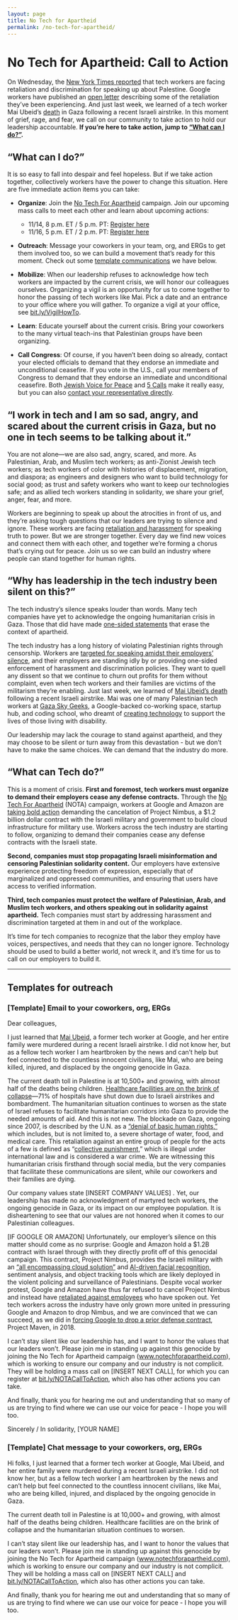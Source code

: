 ```yaml
---
layout: page
title: No Tech for Apartheid
permalink: /no-tech-for-apartheid/
---
```


# No Tech for Apartheid: Call to Action

On Wednesday, the [New York Times
reported](https://www.nytimes.com/2023/11/08/business/israel-palestine-google-employees.html)
that tech workers are facing retaliation and discrimination for speaking up
about Palestine. Google workers have published an [open
letter](https://medium.com/@notechforapartheid/googleopenletter-868f0c4477db)
describing some of the retaliation they’ve been experiencing. And just last
week, we learned of a tech worker Mai Ubeid’s
[death](https://anamraheem.substack.com/p/a-delicate-small-gazelle) in Gaza
following a recent Israeli airstrike. In this moment of grief, rage, and fear,
we call on our community to take action to hold our leadership accountable.
**If you’re here to take action, jump to [“What can I do?”](#what-can-i-do).**

## “What can I do?”

It is so easy to fall into despair and feel hopeless. But if we take action
together, collectively workers have the power to change this situation. Here
are five immediate action items you can take: 

* **Organize**: Join the [No Tech For
  Apartheid](https://www.notechforapartheid.com) campaign. Join our upcoming
  mass calls to meet each other and learn about upcoming actions: 
  * 11/14, 8 p.m. ET / 5 p.m. PT: [Register
    here](https://jvp-org.zoom.us/meeting/register/tZUqc-morT0jH9IuCn8LDVDlhWUquCVZFrx5#/registration)
  * 11/16, 5 p.m. ET / 2 p.m. PT: [Register
    here](https://jvp-org.zoom.us/meeting/register/tZEsdO2uqTotGtL1fxdK42rL5KT1lThUis_q#/registration)

* **Outreach**: Message your coworkers in your team, org, and ERGs to get them
  involved too, so we can build a movement that’s ready for this moment. Check
  out some [template communications](#template-email-to-your-coworkers-org-ergs)
  we have below.

* **Mobilize**: When our leadership refuses to acknowledge how tech workers are
  impacted by the current crisis, we will honor our colleagues ourselves.
  Organizing a vigil is an opportunity for us to come together to honor the
  passing of tech workers like Mai. Pick a date and an entrance to your office
  where you will gather. To organize a vigil at your office, see
  [bit.ly/VigilHowTo](https://bit.ly/VigilHowTo). 

* **Learn**: Educate yourself about the current crisis. Bring your coworkers to
  the many virtual teach-ins that Palestinian groups have been organizing.

* **Call Congress**: Of course, if you haven’t been doing so already, contact
  your elected officials to demand that they endorse an immediate and
  unconditional ceasefire. If you vote in the U.S., call your members of Congress
  to demand that they endorse an immediate and unconditional ceasefire. Both
  [Jewish Voice for Peace](https://www.jewishvoiceforpeace.org/action-alerts/)
  and [5 Calls](https://5calls.org/) make it really easy, but you can also
  [contact your representative
  directly](https://www.house.gov/representatives/find-your-representative).

## “I work in tech and I am so sad, angry, and scared about the current crisis in Gaza, but no one in tech seems to be talking about it.”

You are not alone—we are also sad, angry, scared, and more. As Palestinian,
Arab, and Muslim tech workers; as anti-Zionist Jewish tech workers; as tech
workers of color with histories of displacement, migration, and diaspora; as
engineers and designers who want to build technology for social good; as trust
and safety workers who want to keep our technologies safe; and as allied tech
workers standing in solidarity, we share your grief, anger, fear, and more. 

Workers are beginning to speak up about the atrocities in front of us, and
they’re asking tough questions that our leaders are trying to silence and
ignore. These workers are facing [retaliation and
harassment](https://medium.com/@notechforapartheid/googleopenletter-868f0c4477db)
for speaking truth to power. But we are stronger together. Every day we find
new voices and connect them with each other, and together we’re forming a
chorus that’s crying out for peace. Join us so we can build an industry where
people can stand together for human rights.

## “Why has leadership in the tech industry been silent on this?”

The tech industry’s silence speaks louder than words. Many tech companies have
yet to acknowledge the ongoing humanitarian crisis in Gaza. Those that did have
made [one-sided
statements](https://www.calcalistech.com/ctechnews/article/bj8f1tfbt) that
erase the context of apartheid.

The tech industry has a long history of violating Palestinian rights through
censorship. Workers are [targeted for speaking amidst their employers’
silence](https://www.washingtonpost.com/technology/2023/10/22/google-amazon-meta-gaza-israel-contracts/),
and their employers are standing idly by or providing one-sided enforcement of
harassment and discrimination policies. They want to quell any dissent so that
we continue to churn out profits for them without complaint, even when tech
workers and their families are victims of the militarism they’re enabling. Just
last week, we learned of [Mai Ubeid’s
death](https://www.latimes.com/opinion/story/2023-11-07/gaza-palestine-israel-bombing-tech-sector-coders-silicon-valley)
following a recent Israeli airstrike. Mai was one of many Palestinian tech
workers at [Gaza Sky Geeks](https://gazaskygeeks.com/), a Google-backed
co-working space, startup hub, and coding school, who dreamt of [creating
technology](https://youtu.be/GSb_lgNawK0) to support the lives of those living
with disability.

Our leadership may lack the courage to stand against apartheid, and they may
choose to be silent or turn away from this devastation - but we don’t have to
make the same choices. We can demand that the industry do more.

## “What can Tech do?”

This is a moment of crisis. **First and foremost, tech workers must organize to
demand their employers cease any defense contracts.** Through the [No Tech For
Apartheid](https://www.notechforapartheid.com) (NOTA) campaign, workers at
Google and Amazon are [taking bold
action](https://www.latimes.com/business/story/2023-08-29/google-cloud-employees-protest-israeli-military-contract)
demanding the cancelation of Project Nimbus, a $1.2 billion dollar contract
with the Israeli military and government to build cloud infrastructure for
military use. Workers across the tech industry are starting to follow,
organizing to demand their companies cease any defense contracts with the
Israeli state.

**Second, companies must stop propagating Israeli misinformation and censoring
Palestinian solidarity content.** Our employers have extensive experience
protecting freedom of expression, especially that of marginalized and oppressed
communities, and ensuring that users have access to verified information. 

**Third, tech companies must protect the welfare of Palestinian, Arab, and
Muslim tech workers, and others speaking out in solidarity against apartheid.**
Tech companies must start by addressing harassment and discrimination targeted
at them in and out of the workplace.

It’s time for tech companies to recognize that the labor they employ have
voices, perspectives, and needs that they can no longer ignore. Technology
should be used to build a better world, not wreck it, and it’s time for us to
call on our employers to build it.

---

## Templates for outreach

### [Template] Email to your coworkers, org, ERGs

Dear colleagues, 

I just learned that [Mai
Ubeid](https://anamraheem.substack.com/p/a-delicate-small-gazelle), a former
tech worker at Google, and her entire family were murdered during a recent
Israeli airstrike. I did not know her, but as a fellow tech worker I am
heartbroken by the news and can’t help but feel connected to the countless
innocent civilians, like Mai, who are being killed, injured, and displaced by
the ongoing genocide in Gaza. 

The current death toll in Palestine is at 10,500+ and growing, with almost half
of the deaths being children. [Healthcare facilities are on the brink of
collapse](https://www.ochaopt.org/content/hostilities-gaza-strip-and-israel-flash-update-28)—71%
of hospitals have shut down due to Israeli airstrikes and bombardment. The
humanitarian situation continues to worsen as the state of Israel refuses to
facilitate humanitarian corridors into Gaza to provide the needed amounts of
aid. And this is not new. The blockade on Gaza, ongoing since 2007, is
described by the U.N. as a [“denial of basic human
rights,”](https://www.un.org/unispal/humanitarian-situation-in-the-gaza-strip-fast-facts-ocha-factsheet/)
which includes, but is not limited to, a severe shortage of water, food, and
medical care. This retaliation against an entire group of people for the acts
of a few is defined as “[collective
punishment](https://casebook.icrc.org/a_to_z/glossary/collective-punishments),”
which is illegal under international law and is considered a war crime. We are
witnessing this humanitarian crisis firsthand through social media, but the
very companies that facilitate these communications are silent, while our
coworkers and their families are dying. 

Our company values state [INSERT COMPANY VALUES] . Yet, our leadership has made
no acknowledgment of martyred tech workers, the ongoing genocide in Gaza, or
its impact on our employee population.  It is disheartening to see that our
values are not honored when it comes to our Palestinian colleagues. 

[IF GOOGLE OR AMAZON] Unfortunately, our employer’s silence on this matter
should come as no surprise: Google and Amazon hold a $1.2B contract with Israel
through with they directly profit off of this genocidal campaign. This
contract, Project Nimbus, provides the Israeli military with an [“all
encompassing cloud
solution”](https://www.haaretz.com/israel-news/tech-news/2021-04-21/ty-article/israel-picks-google-amazon-for-official-state-cloud/0000017f-e896-dc91-a17f-fc9fd1ce0000)
and [AI-driven facial
recognition](https://theintercept.com/2022/07/24/google-israel-artificial-intelligence-project-nimbus/),
sentiment analysis, and object tracking tools which are likely deployed in the
violent policing and surveillance of Palestinians. Despite vocal worker
protest, Google and Amazon have thus far refused to cancel Project Nimbus and
instead have [retaliated against
employees](https://www.latimes.com/business/technology/story/2022-03-15/google-project-nimbus-ariel-koren)
who have spoken out. Yet tech workers across the industry have only grown more
united in pressuring Google and Amazon to drop Nimbus, and we are convinced
that we can succeed, as we did in [forcing Google to drop a prior defense
contract](https://www.nytimes.com/2018/06/01/technology/google-pentagon-project-maven.html),
Project Maven, in 2018.

I can’t stay silent like our leadership has, and I want to honor the values
that our leaders won’t. Please join me in standing up against this genocide by
joining the No Tech for Apartheid campaign (www.notechforapartheid.com), which
is working to ensure our company and our industry is not complicit. They will
be holding a mass call on [INSERT NEXT CALL], for which you can register at
[bit.ly/NOTACallToAction](https://bit.ly/NOTACallToAction), which also has
other actions you can take.

And finally, thank you for hearing me out and understanding that so many of us
are trying to find where we can use our voice for peace - I hope you will too.

Sincerely / In solidarity, [YOUR NAME] 

### [Template] Chat message to your coworkers, org, ERGs

Hi folks, I just learned that a former tech worker at Google, Mai Ubeid, and
her entire family were murdered during a recent Israeli airstrike. I did not
know her, but as a fellow tech worker I am heartbroken by the news and can’t
help but feel connected to the countless innocent civilians, like Mai, who are
being killed, injured, and displaced by the ongoing genocide in Gaza. 

The current death toll in Palestine is at 10,000+ and growing, with almost half
of the deaths being children. Healthcare facilities are on the brink of
collapse and the humanitarian situation continues to worsen.

I can’t stay silent like our leadership has, and I want to honor the values
that our leaders won’t. Please join me in standing up against this genocide by
joining the No Tech for Apartheid campaign (www.notechforapartheid.com), which
is working to ensure our company and our industry is not complicit. They will
be holding a mass call on [INSERT NEXT CALL] and
[bit.ly/NOTACallToAction](https://bit.ly/NOTACallToAction), which also has
other actions you can take.

And finally, thank you for hearing me out and understanding that so many of us
are trying to find where we can use our voice for peace - I hope you will too.
